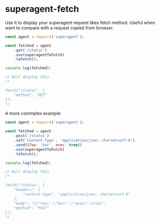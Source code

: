 # superagent-fetch

Use it to display your superagent request likes fetch method. Useful when want to compare with a request copied from browser.

```javascript
const agent = require('superagent');

const fetched = agent
    .get('/status')
    .use(superagentToFetch)
    .toFetch();

console.log(fetched);

// Will display this
/*

fetch("/status", {
    "method": "GET"
});
*/
```
A more commplex example:

```javascript
const agent = require('superagent');

const fetched = agent
    .post('/status')
    .set('Content-Type', 'application/json; charset=utf-8')
    .send({foo: 'bar', exec: true})
    .use(superagentToFetch)
    .toFetch();

console.log(fetched);

// Will display this
/*

fetch("/status", {
    "headers": {
        "content-type": "application/json; charset=utf-8"
    },
    "body": "{\"foo\":\"bar\",\"exec\":true}",
    "method": "POST"
});
*/
```
